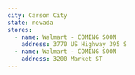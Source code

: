 ```yaml
---
city: Carson City
state: nevada
stores:
  - name: Walmart - COMING SOON
    address: 3770 US Highway 395 S
  - name: Walmart - COMING SOON
    address: 3200 Market ST
---
```

